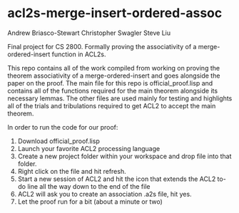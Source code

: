 # acl2s-merge-insert-ordered-assoc
Andrew Briasco-Stewart
Christopher Swagler
Steve Liu

Final project for CS 2800. Formally proving the associativity of a merge-ordered-insert function in ACL2s.

This repo contains all of the work compiled from working on proving the theorem associativity of a merge-ordered-insert and goes alongside the paper on the proof. The main file for this repo is official_proof.lisp and contains all of the functions required for the main theorem alongside its necessary lemmas. The other files are used mainly for testing  and highlights all of the trials and tribulations required to get ACL2 to accept the main theorem. 

In order to run the code for our proof:
1. Download official_proof.lisp
2. Launch your favorite ACL2 processing language
3. Create a new project folder within your workspace and drop file into that folder.
4. Right click on the file and hit refresh.
5. Start a new session of ACL2 and hit the icon that extends the ACL2 to-do line all the way down to the end of the file
6. ACL2 will ask you to create an association .a2s file, hit yes.
7. Let the proof run for a bit (about a minute or two)
 

